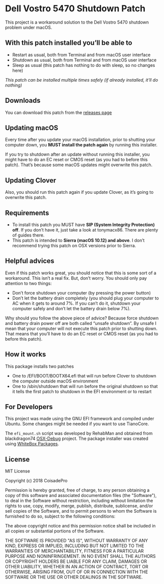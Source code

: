 # Dell Vostro 5470 Shutdown Patch
This project is a workaround solution to the Dell Vostro 5470 shutdown problem under macOS.

## With this patch installed you’ll be able to
- Restart as usual, both from Terminal and from macOS user interface
- Shutdown as usual, both from Terminal and from macOS user interface
- Sleep as usual (this patch has nothing to do with sleep, so no changes here)

*This patch can be installed multiple times safely (if already installed, it’ll do nothing)*

## Downloads
You can download this patch from the [releases page](https://github.com/coisadepro/5470-shutdown-patch/releases/latest)

## Updating macOS
Every time after you update your macOS installation, prior to shutting your computer down, you **MUST install the patch again** by running this installer.

If you try to shutdown after an update without running this installer, you might have to do an EC reset or CMOS reset (as you had to before this patch). That’s because some macOS updates might overwrite this patch.

## Updating Clover
Also, you should run this patch again if you update Clover, as it’s going to overwrite this patch.

## Requirements
- To install this patch you MUST have **SIP (System Integrity Protection) off**. If you don’t have it, just take a look at tonymacx86. There are plenty of guides there.
- This patch is intended to **Sierra (macOS 10.12) and above**. I don’t recommend trying this patch on OSX versions prior to Sierra.

## Helpful advices
Even if this patch works great, you should notice that this is some sort of a workaround. This isn’t a real fix. But, don’t worry. You should only pay attention to two things:
- Don’t force shutdown your computer (by pressing the power button)
- Don’t let the battery drain completely (you should plug your computer to AC when it gets to around 7%. If you can’t do it, shutdown your computer safely and don’t let the battery drain below 7%).

Why should you follow the above piece of advice? Because force shutdown and battery drain power off are both called “unsafe shutdown”. By unsafe I mean that your computer will not execute this patch prior to shutting down. That means that you’ll have to do an EC reset or CMOS reset (as you had to before this patch).

## How it works
This package installs two patches
- One to /EFI/BOOT/BOOTX64.efi that will run before Clover to shutdown the computer outside macOS environment
- One to /sbin/shutdown that will run before the original shutdown so that it tells the first patch to shutdown in the EFI environment or to restart

## For Developers
This project was made using the GNU EFI framework and compiled under Ubuntu. Some changes might be needed if you want to use TianoCore.

The ```efi_mount.sh``` script was developed by RehabMan and obtained from blackdragon74 [OSX-Debug](https://github.com/black-dragon74/OSX-Debug) project. The package installer was created using [WhiteBox Packages](http://s.sudre.free.fr/Software/Packages/about.html).

## License
MIT License

Copyright (c) 2018 CoisadePro

Permission is hereby granted, free of charge, to any person obtaining a copy
of this software and associated documentation files (the "Software"), to deal
in the Software without restriction, including without limitation the rights
to use, copy, modify, merge, publish, distribute, sublicense, and/or sell
copies of the Software, and to permit persons to whom the Software is
furnished to do so, subject to the following conditions:

The above copyright notice and this permission notice shall be included in all
copies or substantial portions of the Software.

THE SOFTWARE IS PROVIDED "AS IS", WITHOUT WARRANTY OF ANY KIND, EXPRESS OR
IMPLIED, INCLUDING BUT NOT LIMITED TO THE WARRANTIES OF MERCHANTABILITY,
FITNESS FOR A PARTICULAR PURPOSE AND NONINFRINGEMENT. IN NO EVENT SHALL THE
AUTHORS OR COPYRIGHT HOLDERS BE LIABLE FOR ANY CLAIM, DAMAGES OR OTHER
LIABILITY, WHETHER IN AN ACTION OF CONTRACT, TORT OR OTHERWISE, ARISING FROM,
OUT OF OR IN CONNECTION WITH THE SOFTWARE OR THE USE OR OTHER DEALINGS IN THE
SOFTWARE.
